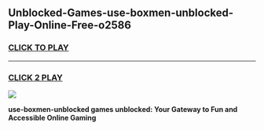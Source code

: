 
## Unblocked-Games-use-boxmen-unblocked-Play-Online-Free-o2586
<h3>
<a href="https://premium76.site?title=use-boxmen-unblocked&ref=26A">CLICK TO PLAY</a></h3>
<hr>

<h3>
<a href="https://premium76.site?title=use-boxmen-unblocked&ref=26A">CLICK 2 PLAY</a>
  
</h3>

<a href="https://premium76.site?title=use-boxmen-unblocked&ref=26A"><img src="https://clearcache.store/games.png"></a>


**use-boxmen-unblocked games unblocked: Your Gateway to Fun and Accessible Online Gaming**
